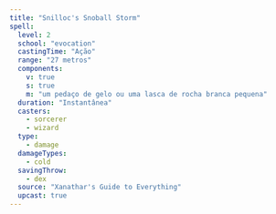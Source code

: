 ```yaml
---
title: "Snilloc's Snoball Storm"
spell:
  level: 2
  school: "evocation"
  castingTime: "Ação"
  range: "27 metros"
  components:
    v: true
    s: true
    m: "um pedaço de gelo ou uma lasca de rocha branca pequena"
  duration: "Instantânea"
  casters:
    - sorcerer
    - wizard
  type:
    - damage
  damageTypes:
    - cold
  savingThrow:
    - dex
  source: "Xanathar's Guide to Everything"
  upcast: true
---
```

